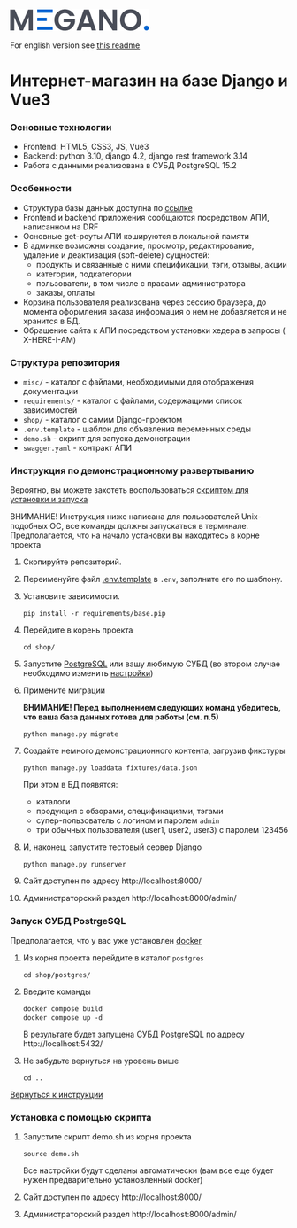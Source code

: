 ![logo](misc/img/logo.png)

For english version see [this readme](Readme-en.md)

# Интернет-магазин на базе Django и Vue3

### Основные технологии

* Frontend: HTML5, CSS3, JS, Vue3
* Backend: python 3.10, django 4.2, django rest framework 3.14
* Работа с данными реализована в СУБД PostgreSQL 15.2

### Особенности

* Структура базы данных доступна по [ссылке](misc/img/database.png)
* Frontend и backend приложения сообщаются посредством АПИ, написанном на DRF
* Основные get-роуты АПИ кэшируются в локальной памяти
* В админке возможны создание, просмотр, редактирование, удаление и деактивация
  (soft-delete)  сущностей:
    * продукты и связанные с ними спецификации, тэги, отзывы, акции
    * категории, подкатегории
    * пользователи, в том числе с правами администратора
    * заказы, оплаты
* Корзина пользователя реализована через сессию браузера, до момента
  оформления заказа информация о нем не добавляется и не хранится в БД.
* Обращение сайта к АПИ посредством установки хедера в запросы (
  X-HERE-I-AM)

### Структура репозитория

* `misc/` - каталог с файлами, необходимыми для отображения документации
* `requirements/` - каталог с файлами, содержащими список зависимостей
* `shop/` - каталог с самим Django-проектом
* `.env.template` - шаблон для объявления переменных среды
* `demo.sh` - скрипт для запуска демонстрации
* `swagger.yaml` - контракт АПИ

### Инструкция по демонстрационному развертыванию

Вероятно, вы можете захотеть воспользоваться
[скриптом для установки и запуска](#установка-с-помощью-скрипта)

ВНИМАНИЕ! Инструкция ниже написана для пользователей Unix-подобных ОС,
все команды должны запускаться в терминале. Предполагается, что на начало
установки вы находитесь в корне проекта

1. Скопируйте репозиторий.
2. Переименуйте файл [.env.template](.env.template) в `.env`,
   заполните его по шаблону.

3. Установите зависимости.
    ```shell
    pip install -r requirements/base.pip
    ```
4. Перейдите в корень проекта
    ```shell
   cd shop/
   ```
5. Запустите [PostgreSQL](#запуск-субд-postrgesql) или вашу любимую СУБД
   (во втором случае необходимо
   изменить [настройки](shop/backend/settings.py#L125))

6. Примените миграции

   **ВНИМАНИЕ! Перед выполнением следующих команд убедитесь, что ваша база
   данных готова для работы (см. п.5)**
    ```shell
    python manage.py migrate
    ```

7. Создайте немного демонстрационного контента, загрузив фикстуры
    ```shell
   python manage.py loaddata fixtures/data.json
   ```
   При этом в БД появятся:
    * каталоги
    * продукция с обзорами, спецификациями, тэгами
    * супер-пользователь с логином и паролем `admin`
    * три обычных пользователя (user1, user2, user3) с паролем 123456

8. И, наконец, запустите тестовый сервер Django
    ```shell
   python manage.py runserver
   ```

9. Сайт доступен по адресу http://localhost:8000/
10. Администраторский раздел http://localhost:8000/admin/

### Запуск СУБД PostrgeSQL

Предполагается, что у вас уже установлен
[docker](https://docs.docker.com/desktop/install/linux-install/)

1. Из корня проекта перейдите в каталог `postgres`
    ```shell
   cd shop/postgres/
   ```
2. Введите команды
    ```shell
   docker compose build
   docker compose up -d
   ```

   В результате будет запущена СУБД PostgreSQL по адресу
   http://localhost:5432/
3. Не забудьте вернуться на уровень выше
    ```shell
   cd ..
   ```

[Вернуться к инструкции](#инструкция-по-демонстрационному-развертыванию)

### Установка с помощью скрипта

1. Запустите скрипт demo.sh из корня проекта
    ```shell 
    source demo.sh
    ```
   Все настройки будут сделаны автоматически (вам все еще будет нужен
   предварительно установленный docker)

2. Сайт доступен по адресу http://localhost:8000/
3. Администраторский раздел http://localhost:8000/admin/

<div style="visibility:hidden">
    author: Andrey Samofalov
    https://github.com/andrei-samofalov/
</div>
